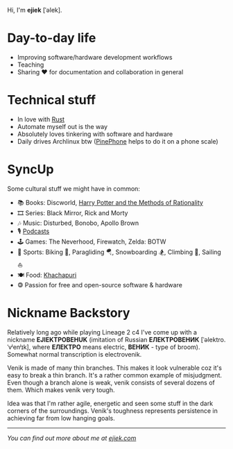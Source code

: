 Hi, I'm **ejiek** [ˈəlek].

# Day-to-day life

* Improving software/hardware development workflows
* Teaching
* Sharing ❤️️ for documentation and collaboration in general

# Technical stuff

* In love with [Rust](https://www.rust-lang.org/)
* Automate myself out is the way
* Absolutely loves tinkering with software and hardware
* Daily drives Archlinux btw ([PinePhone](https://www.pine64.org/pinephone/) helps to do it on a phone scale)

# SyncUp
Some cultural stuff we might have in common:

* 📚 Books: Discworld, [Harry Potter and the Methods of Rationality](http://www.hpmor.com/)
* 🎞️ Series: Black Mirror, Rick and Morty
* 🎶 Music: Disturbed, Bonobo, Apollo Brown
* 🎙️ [Podcasts](https://gpodder.net/user/ejiek/subscriptions)
* 🕹️ Games: The Neverhood, Firewatch, Zelda: BOTW
* 🏅 Sports: Biking 🚵, Paragliding 🪂, Snowboarding 🏂, Climbing 🧗, Sailing ⛵
* 🍽️ Food: [Khachapuri](https://en.wikipedia.org/wiki/Khachapuri)
* 🄯 Passion for free and open-source software & hardware

# Nickname Backstory

Relatively long ago while playing Lineage 2 c4 I've come up with a nickname **EJIEKTPOBEHUK** (imitation of Russian **ЕЛЕКТРОВЕНИК** [ˈəlektro.ˈvʲenʲɪk], where **ЕЛЕКТРО** means electric, **ВЕНИК** - type of broom).
Somewhat normal transcription is electrovenik.

Venik is made of many thin branches.
This makes it look vulnerable coz it's easy to break a thin branch.
It's a rather common example of misjudgment.
Even though a branch alone is weak, venik consists of several dozens of them.
Which makes venik very tough.

Idea was that I'm rather agile, energetic and seen some stuff in the dark corners of the surroundings.
Venik's toughness represents persistence in achieving far from low hanging goals.

___
*You can find out more about me at [ejiek.com](https://ejiek.com)*
<!--
**ejiek/ejiek** is a ✨ _special_ ✨ repository because its `README.md` (this file) appears on your GitHub profile.

Here are some ideas to get you started:

- 🔭 I’m currently working on ...
- 🌱 I’m currently learning ...
- 👯 I’m looking to collaborate on ...
- 🤔 I’m looking for help with ...
- 💬 Ask me about ...
- 📫 How to reach me: ...
- 😄 Pronouns: ...
- ⚡ Fun fact: ...
-->
